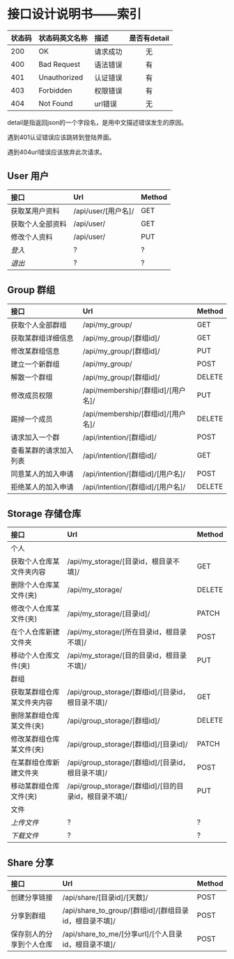 # 接口设计说明书——索引

|状态码|状态码英文名称|描述|是否有detail|
|:-|:-|:-|:-:|
|200|OK|请求成功|无|
|400|Bad Request|语法错误|有|
|401|Unauthorized|认证错误|有|
|403|Forbidden|权限错误|有|
|404|Not Found|url错误|无|

detail是指返回json的一个字段名，是用中文描述错误发生的原因。

遇到401认证错误应该跳转到登陆界面。

遇到404url错误应该放弃此次请求。

## User 用户

|接口|Url|Method|
|:-|:-|:-|
|获取某用户资料|/api/user/[用户名]/|GET|
|获取个人全部资料|/api/user/|GET|
|修改个人资料|/api/user/|PUT|
|*登入*|?|?|
|*退出*|?|?|

## Group 群组

|接口|Url|Method|
|:-|:-|:-|
|获取个人全部群组|/api/my_group/|GET|
|获取某群组详细信息|/api/my_group/[群组id]/|GET|
|修改某群组信息|/api/my_group/[群组id]/|PUT|
|建立一个新群组|/api/my_group/|POST|
|解散一个群组|/api/my_group/[群组id]/|DELETE|
|修改成员权限|/api/membership/[群组id]/[用户名]/|PUT|
|踢掉一个成员|/api/membership/[群组id]/[用户名]/|DELETE|
|请求加入一个群|/api/intention/[群组id]/|POST|
|查看某群的请求加入列表|/api/intention/[群组id]/|GET|
|同意某人的加入申请|/api/intention/[群组id]/[用户名]/|POST|
|拒绝某人的加入申请|/api/intention/[群组id]/[用户名]/|DELETE|

## Storage 存储仓库

|接口|Url|Method|
|:-|:-|:-|
|个人|||
|获取个人仓库某文件夹内容|/api/my_storage/[目录id，根目录不填]/|GET|
|删除个人仓库某文件(夹)|/api/my_storage/|DELETE|
|修改个人仓库某文件(夹)|/api/my_storage/[目录id]/|PATCH|
|在个人仓库新建文件夹|/api/my_storage/[所在目录id，根目录不填]/|POST|
|移动个人仓库文件(夹)|/api/my_storage/[目的目录id，根目录不填]/|PUT|
|群组|||
|获取某群组仓库某文件夹内容|/api/group_storage/[群组id]/[目录id，根目录不填]/|GET|
|删除某群组仓库某文件(夹)|/api/group_storage/[群组id]/|DELETE|
|修改某群组仓库某文件(夹)|/api/group_storage/[群组id]/[目录id]/|PATCH|
|在某群组仓库新建文件夹|/api/group_storage/[群组id]/[目录id，根目录不填]/|POST|
|移动某群组仓库文件(夹)|/api/group_storage/[群组id]/[目的目录id，根目录不填]/|PUT|
|文件|||
|*上传文件*|?|?|
|*下载文件*|?|?|

## Share 分享

|接口|Url|Method|
|:-|:-|:-|
|创建分享链接|/api/share/[目录id]/[天数]/|POST|
|分享到群组|/api/share_to_group/[群组id]/[群组目录id，根目录不填]/|POST|
|保存别人的分享到个人仓库|/api/share_to_me/[分享url]/[个人目录id，根目录不填]/|POST|
